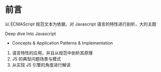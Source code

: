 # 前言

以 ECMAScript 规范文本为依据，对 Javascript 语言的特性进行剖析，大的主题

Deep dive Into Javascript

- Concepts & Application Patterns & Implementation

1. 语言特性的应用，并且从规范中剖析其原理
1. JS 的典型问题场景与模式
1. 从实现 JS 引擎的角度进行解读
